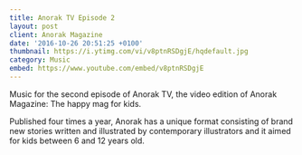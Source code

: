 ```yaml
---
title: Anorak TV Episode 2
layout: post
client: Anorak Magazine
date: '2016-10-26 20:51:25 +0100'
thumbnail: https://i.ytimg.com/vi/v8ptnRSDgjE/hqdefault.jpg
category: Music
embed: https://www.youtube.com/embed/v8ptnRSDgjE
---
```


Music for the second episode of Anorak TV, the video edition of Anorak Magazine: The happy mag for kids.

Published four times a year, Anorak has a unique format consisting of brand new stories written and illustrated by contemporary illustrators and it aimed for kids between 6 and 12 years old.
